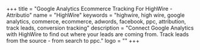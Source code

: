 +++
title = "Google Analytics Ecommerce Tracking For HighWire - Attributio"
name = "HighWire"
keywords = "highwire, high wire, google analytics, commerce, ecommerce, adwords, facebook, ppc, attribution, track leads, conversion tracking"
description = "Connect Google Analytics with HighWire to find out where your leads are coming from. Track leads from the source - from search to ppc."
logo = ""
+++
